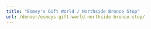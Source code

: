 ```yaml
---
title: "Esmey's Gift World / Northside Bronco Stop"
url: /denver/esmeys-gift-world-northside-bronco-stop/
---
```

